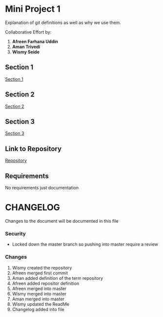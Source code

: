 
# Mini Project 1 

Explanation of git definitions as well as why we use them.

Collaborative Effort by:
1. **Afreen Farhana Uddin**
2. **Aman Trivedi**
3. **Wismy Seide**

## Section 1
[Section 1](section1.md)


## Section 2
[Section 2](section2.md)


## Section 3
[Section 3](section3.md)


## Link to Repository
[Repository](https://github.com/wseide/miniproject1)

## Requirements
No requirements just documentation

# CHANGELOG

Changes to the document will be documented in this file

### Security
- Locked down the master branch so pushing into master require a review

### Changes

1. Wismy created the repository
2. Afreen merged first commit
3. Aman added definition of the term repository
4. Afreen added repositor definition 
5. Afreen merged into master
6. Wismy merged into master
7. Aman merged into master
8. Wismy updated the ReadMe
9. Changelog added into file


